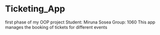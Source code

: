 # Ticketing_App
 first phase of my OOP project
Student: Miruna Sosea
Group: 1060
This app manages the booking of tickets for different events
